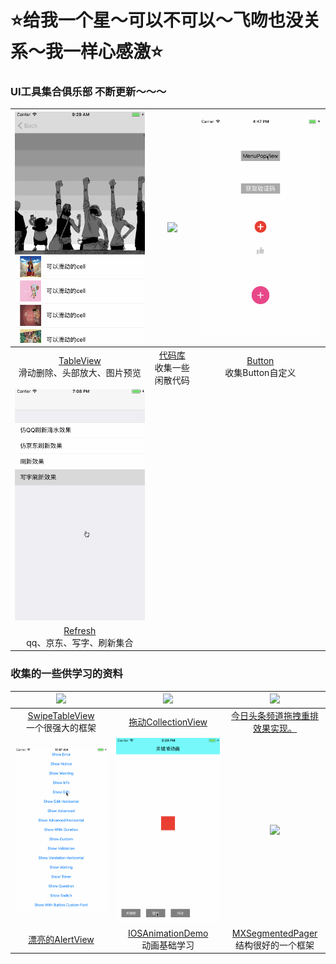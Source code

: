 # ⭐️给我一个星～可以不可以～飞吻也没关系～我一样心感激⭐️

### UI工具集合俱乐部   不断更新～～～

|[![](https://github.com/CooFree/CFCustomTableView/blob/master/CFCustomTableView/1.gif)](https://github.com/CooFree/CFCustomTableView)|[![](./pics/1.gif)](https://github.com/CooFree/BaseCode)|[![](https://github.com/CooFree/CFButton/blob/master/1.gif)](https://github.com/CooFree/CFButton)|
|:---:|:---:|:---:|
|[TableView](https://github.com/CooFree/CFCustomTableView)<br>滑动删除、头部放大、图片预览|[代码库](https://github.com/CooFree/BaseCode)<br>收集一些闲散代码|[Button](https://github.com/CooFree/CFButton)<br>收集Button自定义|
|[![](https://github.com/CooFree/CFRefresh/blob/master/1.gif)](https://github.com/CooFree/CFRefresh)|||
|[Refresh](https://github.com/CooFree/CFRefresh)<br>qq、京东、写字、刷新集合|||

### 收集的一些供学习的资料
|[![](https://github.com/Roylee-ML/SwipeTableView/blob/master/ScreenShots/screenshot2.gif)](https://github.com/Roylee-ML/SwipeTableView)|[![](https://raw.githubusercontent.com/ra1028/RACollectionViewReorderableTripletLayout/master/Assets/animation.gif)](https://raw.githubusercontent.com/ra1028/RACollectionViewReorderableTripletLayout)|[![](https://github.com/asiosldh/BMDragCellCollectionView/blob/master/Resources/4.gif)](https://github.com/asiosldh/BMDragCellCollectionView)|
|:---:|:---:|:---:|
|[SwipeTableView](https://github.com/Roylee-ML/SwipeTableView)<br>一个很强大的框架|[拖动CollectionView](https://raw.githubusercontent.com/ra1028/RACollectionViewReorderableTripletLayout)|[今日头条频道拖拽重排效果实现。](https://github.com/asiosldh/BMDragCellCollectionView)|
|[![](./pics/study2.gif)](https://github.com/dogo/SCLAlertView)|[![](./pics/study1.gif)](https://github.com/yixiangboy/IOSAnimationDemo)|[![](./pics/study3.gif)](https://github.com/maxep/MXSegmentedPager)|
|[漂亮的AlertView](https://github.com/dogo/SCLAlertView)|[IOSAnimationDemo](https://github.com/yixiangboy/IOSAnimationDemo)<br>动画基础学习|[MXSegmentedPager](https://github.com/maxep/MXSegmentedPager)<br>结构很好的一个框架|
